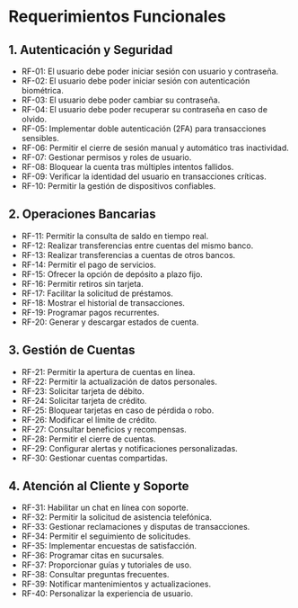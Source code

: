 
# Requerimientos Funcionales

## 1. **Autenticación y Seguridad**
   - RF-01: El usuario debe poder iniciar sesión con usuario y contraseña.
   - RF-02: El usuario debe poder iniciar sesión con autenticación biométrica.
   - RF-03: El usuario debe poder cambiar su contraseña.
   - RF-04: El usuario debe poder recuperar su contraseña en caso de olvido.
   - RF-05: Implementar doble autenticación (2FA) para transacciones sensibles.
   - RF-06: Permitir el cierre de sesión manual y automático tras inactividad.
   - RF-07: Gestionar permisos y roles de usuario.
   - RF-08: Bloquear la cuenta tras múltiples intentos fallidos.
   - RF-09: Verificar la identidad del usuario en transacciones críticas.
   - RF-10: Permitir la gestión de dispositivos confiables.

## 2. **Operaciones Bancarias**
   - RF-11: Permitir la consulta de saldo en tiempo real.
   - RF-12: Realizar transferencias entre cuentas del mismo banco.
   - RF-13: Realizar transferencias a cuentas de otros bancos.
   - RF-14: Permitir el pago de servicios.
   - RF-15: Ofrecer la opción de depósito a plazo fijo.
   - RF-16: Permitir retiros sin tarjeta.
   - RF-17: Facilitar la solicitud de préstamos.
   - RF-18: Mostrar el historial de transacciones.
   - RF-19: Programar pagos recurrentes.
   - RF-20: Generar y descargar estados de cuenta.

## 3. **Gestión de Cuentas**
   - RF-21: Permitir la apertura de cuentas en línea.
   - RF-22: Permitir la actualización de datos personales.
   - RF-23: Solicitar tarjeta de débito.
   - RF-24: Solicitar tarjeta de crédito.
   - RF-25: Bloquear tarjetas en caso de pérdida o robo.
   - RF-26: Modificar el límite de crédito.
   - RF-27: Consultar beneficios y recompensas.
   - RF-28: Permitir el cierre de cuentas.
   - RF-29: Configurar alertas y notificaciones personalizadas.
   - RF-30: Gestionar cuentas compartidas.

## 4. **Atención al Cliente y Soporte**
   - RF-31: Habilitar un chat en línea con soporte.
   - RF-32: Permitir la solicitud de asistencia telefónica.
   - RF-33: Gestionar reclamaciones y disputas de transacciones.
   - RF-34: Permitir el seguimiento de solicitudes.
   - RF-35: Implementar encuestas de satisfacción.
   - RF-36: Programar citas en sucursales.
   - RF-37: Proporcionar guías y tutoriales de uso.
   - RF-38: Consultar preguntas frecuentes.
   - RF-39: Notificar mantenimientos y actualizaciones.
   - RF-40: Personalizar la experiencia de usuario.
